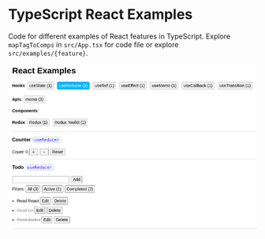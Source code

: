 # TypeScript React Examples

Code for different examples of React features in TypeScript. Explore `mapTagToComps` in `src/App.tsx` for code file or explore `src/examples/{feature}`.

![](./readme-images/demo.png)
